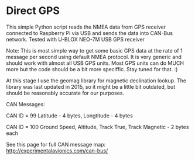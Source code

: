 # Direct GPS

This simple Python script reads the NMEA data from GPS receiver connected to Raspberry Pi via USB and sends the data into CAN-Bus network.
Tested with U-BLOX NEO-7M USB GPS receiver

Note: 
This is most simple way to get some basic GPS data at the rate of 1 message per second using default NMEA protocol.
It is very generic and should work with almost all USB GPS units.
Most GPS units can do MUCH more but the code should be a bit more speciffic. Stay tuned for that. :)

At this stage I use the geomag library for magnetic declination lookup. The library was last updated in 2015, so it might be a little bit outdated, but should be reasonably accurate for our purposes.

 
CAN Messages:

CAN ID = 99
Latitude - 4 bytes, Longtitude - 4 bytes

CAN ID = 100
Ground Speed, Altitude, Track True, Track Magnetic - 2 bytes each

See this page for full CAN message map: http://experimentalavionics.com/can-bus/


